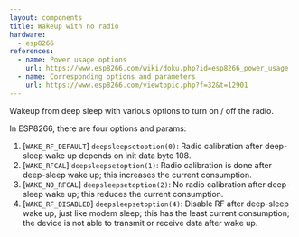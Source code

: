 ```yaml
---
layout: components
title: Wakeup with no radio
hardware:
  - esp8266
references:
  - name: Power usage options
    url: https://www.esp8266.com/wiki/doku.php?id=esp8266_power_usage
  - name: Corresponding options and parameters
    url: https://www.esp8266.com/viewtopic.php?f=32&t=12901
---
```


Wakeup from deep sleep with various options to turn on / off the radio.

In ESP8266, there are four options and params:

1. [`WAKE_RF_DEFAULT`] `deepsleepsetoption(0)`: Radio calibration after deep-sleep wake up depends on init data byte 108.
1. [`WAKE_RFCAL`] `deepsleepsetoption(1)`: Radio calibration is done after deep-sleep wake up; this increases the current consumption.
1. [`WAKE_NO_RFCAL`] `deepsleepsetoption(2)`: No radio calibration after deep-sleep wake up; this reduces the current consumption.
1. [`WAKE_RF_DISABLED`] `deepsleepsetoption(4)`: Disable RF after deep-sleep wake up, just like modem sleep; this has the least current consumption; the device is not able to transmit or receive data after wake up.
